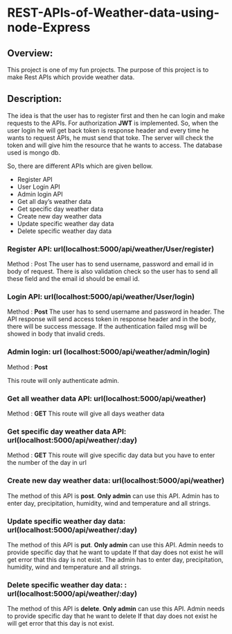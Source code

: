 # REST-APIs-of-Weather-data-using-node-Express

## Overview: 
This project is one of my fun projects. The purpose of this project is to make Rest APIs which provide weather data.

## Description:
The idea is that the user has to register first and then he can login and make requests to the APIs. For authorization **JWT** is implemented. So, when the user login he will get back token is response header and every time he wants to request APIs, he must send that toke. The server will check the token and will give him the resource that he wants to access. The database used is mongo db.

So, there are different APIs which are given bellow. 

-	Register API
-	User Login API
-	Admin login API
-	Get all day’s weather data
-	Get specific day weather data
-	Create new day weather data
-	Update specific weather day data
-	Delete specific weather day data
### Register API: url(localhost:5000/api/weather/User/register)
Method : Post
The user has to send username, password and email id in body of request. There is also validation check so the user has to send all these field and the email id should be email id.

### Login API: url(localhost:5000/api/weather/User/login)
Method : **Post**
The user has to send username and password in header. The API response will send access token in response header and in the body, there will be success message. If the authentication failed msg will be showed in body that invalid creds.
### Admin login: url (localhost:5000/api/weather/admin/login)
Method : **Post**

This route will only authenticate admin.
### Get all weather data API: url(localhost:5000/api/weather)
Method : **GET**
This route will give all days weather data
### Get specific day weather data API: url(localhost:5000/api/weather/:day)
Method : **GET**
This route will give specific day data but you have to enter the number of the day in url 
### Create new day weather data: url(localhost:5000/api/weather) 
The method of this API is **post**. **Only admin** can use this API. Admin has to enter day, precipitation, humidity, wind and temperature and all strings.
### Update specific weather day data: url(localhost:5000/api/weather/:day)
The method of this API is **put**. **Only admin** can use this API. Admin needs to provide specific day that he want to update If that day does not exist he will get error that this day is not exist. The admin has to enter day, precipitation, humidity, wind and temperature and all strings.

### Delete specific weather day data: : url(localhost:5000/api/weather/:day)
The method of this API is **delete**. **Only admin** can use this API. Admin needs to provide specific day that he want to delete  If that day does not exist he will get error that this day is not exist.

